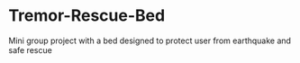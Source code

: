 # Tremor-Rescue-Bed
Mini group project with a bed designed to protect user from earthquake and safe rescue
